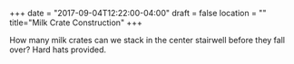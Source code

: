 +++
date = "2017-09-04T12:22:00-04:00"
draft = false
location = ""
title="Milk Crate Construction"
+++

How many milk crates can we stack in the center stairwell before they fall over? Hard hats provided.
